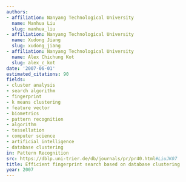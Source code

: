 ```yaml
---
authors:
- affiliation: Nanyang Technological University
  name: Manhua Liu
  slug: manhua_liu
- affiliation: Nanyang Technological University
  name: Xudong Jiang
  slug: xudong_jiang
- affiliation: Nanyang Technological University
  name: Alex Chichung Kot
  slug: alex_c_kot
date: '2007-06-01'
estimated_citations: 90
fields:
- cluster analysis
- search algorithm
- fingerprint
- k means clustering
- feature vector
- biometrics
- pattern recognition
- algorithm
- tessellation
- computer science
- artificial intelligence
- database clustering
in: Pattern Recognition
src: https://dblp.uni-trier.de/db/journals/pr/pr40.html#LiuJK07
title: Efficient fingerprint search based on database clustering
year: 2007
---
```

